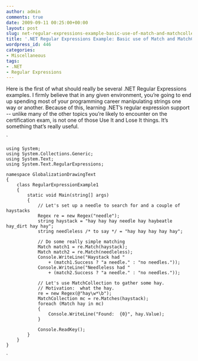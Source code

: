 ```yaml
---
author: admin
comments: true
date: 2009-09-11 00:25:00+00:00
layout: post
slug: net-regular-expressions-example-basic-use-of-match-and-matchcollection
title: '.NET Regular Expressions Example: Basic use of Match and MatchCollection'
wordpress_id: 446
categories:
- Miscellaneous
tags:
- .NET
- Regular Expressions
---
```


Here is the first of what should really be several .NET Regular Expressions examples. I firmly believe that in any given environment, you’re going to end up spending most of your programming career manipulating strings one way or another. Because of this, learning .NET’s regular expression support -- unlike many of the other topics you’re likely to encounter on the certification exam, is not one of those Use It and Lose It things. It’s something that’s really useful.

`   
    
    using System;
    using System.Collections.Generic;
    using System.Text;
    using System.Text.RegularExpressions;
    
    namespace GlobalizationDrawingText
    {
        class RegularExpressionExample1
        {
            static void Main(string[] args)
            {
                // Let's set up a needle to search for and a couple of haystacks
                Regex re = new Regex("needle");
                string haystack = "hay hay hay needle hay haybeatle hay_dirt hay hay";
                string needleless /* to say */ = "hay hay hay hay hay";
    
                // Do some really simple matching
                Match match1 = re.Match(haystack);
                Match match2 = re.Match(needleless);
                Console.WriteLine("Haystack had "
                    + (match1.Success ? "a needle." : "no needles."));
                Console.WriteLine("Needleless had " 
                    + (match2.Success ? "a needle." : "no needles."));
    
                // Let's use MatchCollection to gather some hay.
                // Motivation:  what the hay.
                re = new Regex(@"hay\w*\b");
                MatchCollection mc = re.Matches(haystack);
                foreach (Match hay in mc)
                {
                    Console.WriteLine("Found:  {0}", hay.Value);
                }
    
                Console.ReadKey();
            }
        }
    }

`
